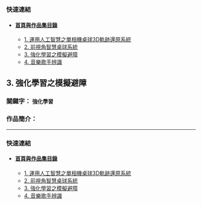 ### 快速連結
  - #### [首頁與作品集目錄](../README.md)
      - [1. 運用人工智慧之單相機桌球3D軌跡還原系統](../1_運用人工智慧之單相機桌球3D軌跡還原系統/README.md)
      - [2. 前視角智慧桌球系統](../2_前視角智慧桌球系統/README.md)
      - [3. 強化學習之模擬避障](../3_強化學習之模擬避障/README.md)
      - [4. 音樂歌手辨識](../4_音樂歌手辨識/README.md)

## 3. 強化學習之模擬避障

### 關鍵字： `強化學習`

### 作品簡介：

---

### 快速連結
  - #### [首頁與作品集目錄](../README.md)
      - [1. 運用人工智慧之單相機桌球3D軌跡還原系統](../1_運用人工智慧之單相機桌球3D軌跡還原系統/README.md)
      - [2. 前視角智慧桌球系統](../2_前視角智慧桌球系統/README.md)
      - [3. 強化學習之模擬避障](../3_強化學習之模擬避障/README.md)
      - [4. 音樂歌手辨識](../4_音樂歌手辨識/README.md)